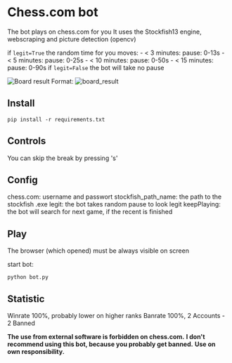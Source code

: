 # Chess.com bot

The bot plays on chess.com for you
It uses the Stockfish13 engine, webscraping and picture detection (opencv)

if ```legit=True``` the random time for you moves:
    - < 3 minutes: pause: 0-13s
    - < 5 minutes: pause: 0-25s
    - < 10 minutes: pause: 0-50s
    - < 15 minutes: pause: 0-90s
if ```legit=False``` the bot will take no pause

![Board result](/board_result.png)
Format: ![board_result](url)


## Install

```
pip install -r requirements.txt
```

## Controls

You can skip the break by pressing 's'


## Config

chess.com: username and passwort
stockfish_path_name: the path to the stockfish .exe
legit: the bot takes random pause to look legit
keepPlaying: the bot will search for next game, if the recent is finished

## Play

The browser (which opened) must be always visible on screen

start bot:
```
python bot.py
```
## Statistic

Winrate 100%, probably lower on higher ranks
Banrate 100%, 2 Accounts - 2 Banned

**The use from external software is forbidden on chess.com.**
**I don't recommend using this bot, because you probably get banned.**
**Use on own responsibility.**
